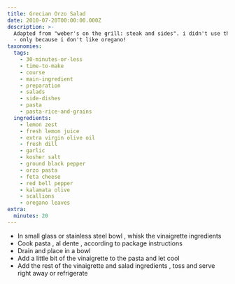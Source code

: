 ```yaml
---
title: Grecian Orzo Salad
date: 2010-07-20T00:00:00.000Z
description: >-
  Adapted from "weber's on the grill: steak and sides". i didn't use the oregano
  - only because i don't like oregano!
taxonomies:
  tags:
    - 30-minutes-or-less
    - time-to-make
    - course
    - main-ingredient
    - preparation
    - salads
    - side-dishes
    - pasta
    - pasta-rice-and-grains
  ingredients:
    - lemon zest
    - fresh lemon juice
    - extra virgin olive oil
    - fresh dill
    - garlic
    - kosher salt
    - ground black pepper
    - orzo pasta
    - feta cheese
    - red bell pepper
    - kalamata olive
    - scallions
    - oregano leaves
extra:
  minutes: 20
---
```

 - In small glass or stainless steel bowl , whisk the vinaigrette ingredients
 - Cook pasta , al dente , according to package instructions
 - Drain and place in a bowl
 - Add a little bit of the vinaigrette to the pasta and let cool
 - Add the rest of the vinaigrette and salad ingredients , toss and serve right away or refrigerate
